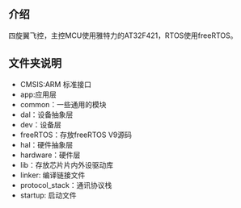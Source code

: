 ## 介绍
四旋翼飞控，主控MCU使用雅特力的AT32F421，RTOS使用freeRTOS。

## 文件夹说明
- CMSIS:ARM 标准接口
- app:应用层
- common：一些通用的模块
- dal：设备抽象层
- dev：设备层
- freeRTOS：存放freeRTOS V9源码
- hal：硬件抽象层
- hardware：硬件层
- lib：存放芯片片内外设驱动库
- linker: 编译链接文件
- protocol_stack：通讯协议栈
- startup: 启动文件









